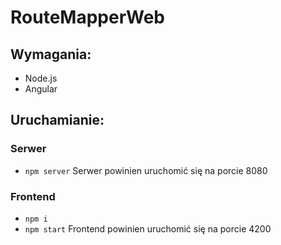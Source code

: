 # RouteMapperWeb

## Wymagania:
- Node.js
- Angular

## Uruchamianie:
### Serwer
- ``npm server``
Serwer powinien uruchomić się na porcie 8080
### Frontend
- ``npm i``
- ``npm start``
Frontend powinien uruchomić się na porcie 4200
